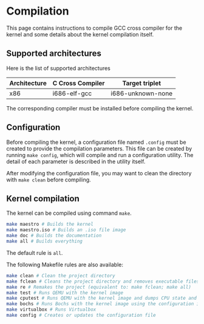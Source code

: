 # Compilation

This page contains instructions to compile GCC cross compiler for the kernel and some details about the kernel compilation itself.



## Supported architectures

Here is the list of supported architectures

| Architecture | C Cross Compiler | Target triplet    |
|--------------|------------------|-------------------|
| x86          | i686-elf-gcc     | i686-unknown-none |

The corresponding compiler must be installed before compiling the kernel.



## Configuration

Before compiling the kernel, a configuration file named `.config` must be created to provide the compilation parameters.
This file can be created by running `make config`, which will compile and run a configuration utility.
The detail of each parameter is described in the utility itself.

After modifying the configuration file, you may want to clean the directory with `make clean` before compiling.



## Kernel compilation

The kernel can be compiled using command `make`.

```sh
make maestro # Builds the kernel
make maestro.iso # Builds an .iso file image
make doc # Builds the documentation
make all # Builds everything
```

The default rule is `all`.

The following Makefile rules are also available:

```sh
make clean # Clean the project directory
make fclean # Cleans the project directory and removes executable files and documentation
make re # Remakes the project (equivalent to: make fclean; make all)
make test # Runs QEMU with the kernel image
make cputest # Runs QEMU with the kernel image and dumps CPU state and interruptions into the file "cpu_out"
make bochs # Runs Bochs with the kernel image using the configuration in the project's directory
make virtualbox # Runs Virtualbox
make config # Creates or updates the configuration file
```
